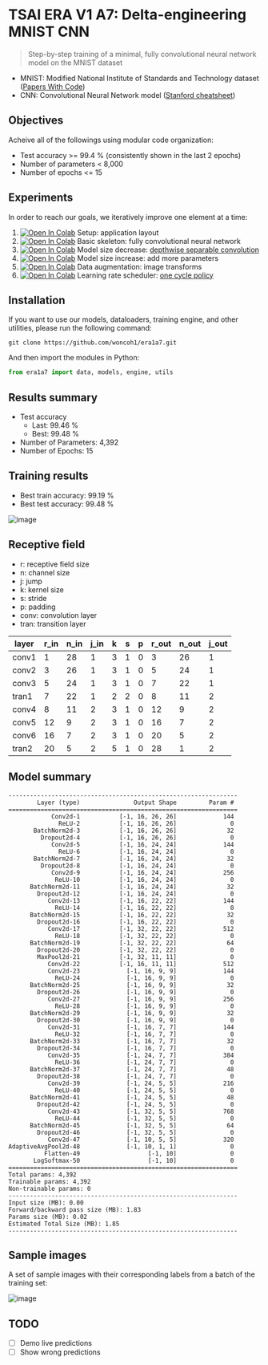 # TSAI ERA V1 A7: Delta-engineering MNIST CNN
> Step-by-step training of a minimal, fully convolutional neural network model on the MNIST dataset
- MNIST: Modified National Institute of Standards and Technology dataset ([Papers With Code](https://paperswithcode.com/dataset/mnist))
- CNN: Convolutional Neural Network model ([Stanford cheatsheet](https://stanford.edu/~shervine/teaching/cs-230/cheatsheet-convolutional-neural-networks))

## Objectives
Acheive all of the followings using modular code organization:
- Test accuracy >= 99.4 % (consistently shown in the last 2 epochs)
- Number of parameters < 8,000
- Number of epochs <= 15

## Experiments
In order to reach our goals, we iteratively improve one element at a time:
1. [![Open In Colab](https://colab.research.google.com/assets/colab-badge.svg)](https://colab.research.google.com/github/woncoh1/era1a7/blob/main/nbs/S7_01_setup.ipynb) Setup: application layout
2. [![Open In Colab](https://colab.research.google.com/assets/colab-badge.svg)](https://colab.research.google.com/github/woncoh1/era1a7/blob/main/nbs/S7_02_skeleton.ipynb) Basic skeleton: fully convolutional neural network
3. [![Open In Colab](https://colab.research.google.com/assets/colab-badge.svg)](https://colab.research.google.com/github/woncoh1/era1a7/blob/main/nbs/S7_03_dwsc_small.ipynb) Model size decrease: [depthwise separable convolution](https://www.youtube.com/watch?v=vVaRhZXovbw)
3. [![Open In Colab](https://colab.research.google.com/assets/colab-badge.svg)](https://colab.research.google.com/github/woncoh1/era1a7/blob/main/nbs/S7_04_dwsc_big.ipynb) Model size increase: add more parameters
5. [![Open In Colab](https://colab.research.google.com/assets/colab-badge.svg)](https://colab.research.google.com/github/woncoh1/era1a7/blob/main/nbs/S7_05_augmentation.ipynb) Data augmentation: image transforms
6. [![Open In Colab](https://colab.research.google.com/assets/colab-badge.svg)](https://colab.research.google.com/github/woncoh1/era1a7/blob/main/nbs/S7_06_lr.ipynb) Learning rate scheduler: [one cycle policy](https://pytorch.org/docs/stable/generated/torch.optim.lr_scheduler.OneCycleLR.html)

## Installation
If you want to use our models, dataloaders, training engine, and other utilities, please run the following command:
```console
git clone https://github.com/woncoh1/era1a7.git
```
And then import the modules in Python:
```python
from era1a7 import data, models, engine, utils
```

## Results summary
- Test accuracy
    - Last: 99.46 % 
    - Best: 99.48 %
- Number of Parameters: 4,392
- Number of Epochs: 15

## Training results
- Best train accuracy: 99.19 %
- Best test accuracy: 99.48 %

![image](https://github.com/woncoh1/era1a7/assets/12987758/aa49b8a3-c169-442e-8787-eba67e867064)

## Receptive field
- r: receptive field size
- n: channel size
- j: jump
- k: kernel size
- s: stride
- p: padding
- conv: convolution layer
- tran: transition layer

| layer | r_in | n_in | j_in | k | s | p | r_out | n_out | j_out |
|-------|------|------|------|---|---|---|-------|-------|-------|
| conv1 |    1 |   28 |    1 | 3 | 1 | 0 |     3 |    26 |     1 |
| conv2 |    3 |   26 |    1 | 3 | 1 | 0 |     5 |    24 |     1 |
| conv3 |    5 |   24 |    1 | 3 | 1 | 0 |     7 |    22 |     1 |
| tran1 |    7 |   22 |    1 | 2 | 2 | 0 |     8 |    11 |     2 |
| conv4 |    8 |   11 |    2 | 3 | 1 | 0 |    12 |     9 |     2 |
| conv5 |   12 |    9 |    2 | 3 | 1 | 0 |    16 |     7 |     2 |
| conv6 |   16 |    7 |    2 | 3 | 1 | 0 |    20 |     5 |     2 |
| tran2 |   20 |    5 |    2 | 5 | 1 | 0 |    28 |     1 |     2 |

## Model summary
```
----------------------------------------------------------------
        Layer (type)               Output Shape         Param #
================================================================
            Conv2d-1           [-1, 16, 26, 26]             144
              ReLU-2           [-1, 16, 26, 26]               0
       BatchNorm2d-3           [-1, 16, 26, 26]              32
         Dropout2d-4           [-1, 16, 26, 26]               0
            Conv2d-5           [-1, 16, 24, 24]             144
              ReLU-6           [-1, 16, 24, 24]               0
       BatchNorm2d-7           [-1, 16, 24, 24]              32
         Dropout2d-8           [-1, 16, 24, 24]               0
            Conv2d-9           [-1, 16, 24, 24]             256
             ReLU-10           [-1, 16, 24, 24]               0
      BatchNorm2d-11           [-1, 16, 24, 24]              32
        Dropout2d-12           [-1, 16, 24, 24]               0
           Conv2d-13           [-1, 16, 22, 22]             144
             ReLU-14           [-1, 16, 22, 22]               0
      BatchNorm2d-15           [-1, 16, 22, 22]              32
        Dropout2d-16           [-1, 16, 22, 22]               0
           Conv2d-17           [-1, 32, 22, 22]             512
             ReLU-18           [-1, 32, 22, 22]               0
      BatchNorm2d-19           [-1, 32, 22, 22]              64
        Dropout2d-20           [-1, 32, 22, 22]               0
        MaxPool2d-21           [-1, 32, 11, 11]               0
           Conv2d-22           [-1, 16, 11, 11]             512
           Conv2d-23             [-1, 16, 9, 9]             144
             ReLU-24             [-1, 16, 9, 9]               0
      BatchNorm2d-25             [-1, 16, 9, 9]              32
        Dropout2d-26             [-1, 16, 9, 9]               0
           Conv2d-27             [-1, 16, 9, 9]             256
             ReLU-28             [-1, 16, 9, 9]               0
      BatchNorm2d-29             [-1, 16, 9, 9]              32
        Dropout2d-30             [-1, 16, 9, 9]               0
           Conv2d-31             [-1, 16, 7, 7]             144
             ReLU-32             [-1, 16, 7, 7]               0
      BatchNorm2d-33             [-1, 16, 7, 7]              32
        Dropout2d-34             [-1, 16, 7, 7]               0
           Conv2d-35             [-1, 24, 7, 7]             384
             ReLU-36             [-1, 24, 7, 7]               0
      BatchNorm2d-37             [-1, 24, 7, 7]              48
        Dropout2d-38             [-1, 24, 7, 7]               0
           Conv2d-39             [-1, 24, 5, 5]             216
             ReLU-40             [-1, 24, 5, 5]               0
      BatchNorm2d-41             [-1, 24, 5, 5]              48
        Dropout2d-42             [-1, 24, 5, 5]               0
           Conv2d-43             [-1, 32, 5, 5]             768
             ReLU-44             [-1, 32, 5, 5]               0
      BatchNorm2d-45             [-1, 32, 5, 5]              64
        Dropout2d-46             [-1, 32, 5, 5]               0
           Conv2d-47             [-1, 10, 5, 5]             320
AdaptiveAvgPool2d-48             [-1, 10, 1, 1]               0
          Flatten-49                   [-1, 10]               0
       LogSoftmax-50                   [-1, 10]               0
================================================================
Total params: 4,392
Trainable params: 4,392
Non-trainable params: 0
----------------------------------------------------------------
Input size (MB): 0.00
Forward/backward pass size (MB): 1.83
Params size (MB): 0.02
Estimated Total Size (MB): 1.85
----------------------------------------------------------------
```

## Sample images
A set of sample images with their corresponding labels from a batch of the training set:

![image](https://github.com/woncoh1/era1a7/assets/12987758/638e026f-075e-49f4-86f4-d0983295d0e9)

## TODO
- [ ] Demo live predictions
- [ ] Show wrong predictions
